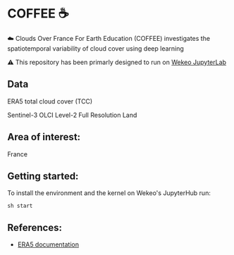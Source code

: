# COFFEE :coffee:

:cloud: Clouds Over France For Earth Education (COFFEE) investigates the spatiotemporal variability of cloud cover using deep learning 

⚠ This repository has been primarly designed to run on [Wekeo JupyterLab](https://my.wekeo.eu/)

## Data

ERA5 total cloud cover (TCC)

Sentinel-3 OLCI Level-2 Full Resolution Land


## Area of interest:

France

## Getting started:

To install the environment and the kernel on Wekeo's JupyterHub run:

    sh start

## References:

 - [ERA5 documentation](https://confluence.ecmwf.int/display/CKB/ERA5%3A+data+documentation)
